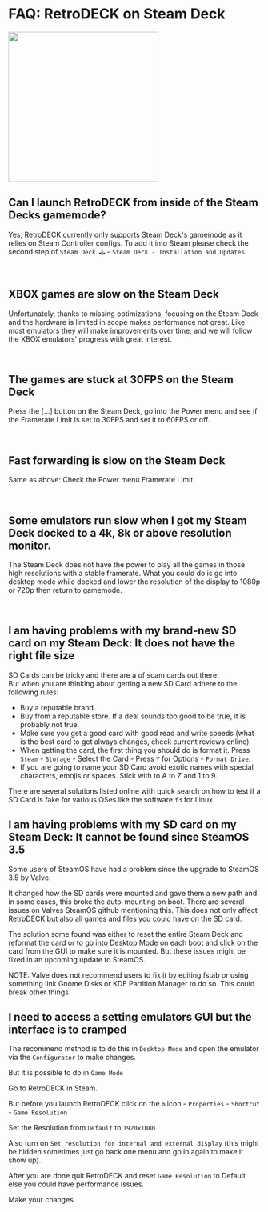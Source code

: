 # FAQ: RetroDECK on Steam Deck

<img src="../..//wiki_images/graphics/steamdeck/rd_sd_screen6.jpeg" width="300">

<br>

## Can I launch RetroDECK from inside of the Steam Decks gamemode?

Yes, RetroDECK currently only supports Steam Deck's gamemode as it relies on Steam Controller configs.
To add it into Steam please check the second step of `Steam Deck 🕹️` - `Steam Deck - Installation and Updates`.

<br>

## XBOX games are slow on the Steam Deck

Unfortunately, thanks to missing optimizations, focusing on the Steam Deck and the hardware is limited in scope makes performance not great. Like most emulators they will make improvements over time, and we will follow the XBOX emulators' progress with great interest.

<br>

## The games are stuck at 30FPS on the Steam Deck
Press the [...] button on the Steam Deck, go into the Power menu and see if the Framerate Limit is set to 30FPS and set it to 60FPS or off.

<br>

## Fast forwarding is slow on the Steam Deck
Same as above: Check the Power menu Framerate Limit.

<br>

## Some emulators run slow when I got my Steam Deck docked to a 4k, 8k or above resolution monitor.
The Steam Deck does not have the power to play all the games in those high resolutions with a stable framerate. What you could do is go into desktop mode while docked and lower the resolution of the display to 1080p or 720p then return to gamemode.

<br>

## I am having problems with my brand-new SD card on my Steam Deck: It does not have the right file size

SD Cards can be tricky and there are a of scam cards out there. <br>
But when you are thinking about getting a new SD Card adhere to the following rules:

- Buy a reputable brand.
- Buy from a reputable store. If a deal sounds too good to be true, it is probably not true.
- Make sure you get a good card with good read and write speeds (what is the best card to get always changes, check current reviews online).
- When getting the card, the first thing you should do is format it. Press `Steam` - `Storage` - Select the Card - Press `Y` for Options - `Format Drive`.
- If you are going to name your SD Card avoid exotic names with special characters, emojis or spaces. Stick with to A to Z and 1 to 9.

There are several solutions listed online with quick search on how to test if a SD Card is fake for various OSes like the software `f3` for Linux.

## I am having problems with my SD card on my Steam Deck: It cannot be found since SteamOS 3.5

Some users of SteamOS have had a problem since the upgrade to SteamOS 3.5 by Valve.

It changed how the SD cards were mounted and gave them a new path and in some cases, this broke the auto-mounting on boot. There are several issues on Valves SteamOS github mentioning this.
This does not only affect RetroDECK but also all games and files you could have on the SD card.

The solution some found was either to reset the entire Steam Deck and reformat the card or to go into Desktop Mode on each boot and click on the card from the GUI to make sure it is mounted.
But these issues might be fixed in an upcoming update to SteamOS.

NOTE: Valve does not recommend users to fix it by editing fstab or using something link Gnome Disks or KDE Partition Manager to do so. This could break other things.

## I need to access a setting emulators GUI but the interface is to cramped

The recommend method is to do this in `Desktop Mode` and open the emulator via the `Configurator` to make changes.

But it is possible to do in `Game Mode`

Go to RetroDECK in Steam.

But before you launch RetroDECK click on the `⚙️` icon - `Properties` - `Shortcut` - `Game Resolution`

Set the Resolution from `Default` to `1920x1080`

Also turn on `Set resolution for internal and external display` (this might be hidden sometimes just go back one menu and go in again to make it show up).

After you are done quit RetroDECK and reset `Game Resolution` to Default else you could have performance issues.

Make your changes
